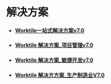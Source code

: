 # 解决方案

* #### [Worktile一站式解决方案v7.0](https://help-new.worktile.com/file-store/Solutions/A-one-stop-solution.pdf)
* #### [Worktile 解决方案\_项目管理v7.0](https://help-new.worktile.com/file-store/Solutions/Project-management-solutions.pdf)

* #### [Worktile 解决方案\_敏捷开发v7.0](https://help-new.worktile.com/file-store/Solutions/Agile-Development-Solutions.pdf)
* #### [Worktile 解决⽅方案\_⽣产制造业V7.0](https://help-new.worktile.com/file-store/Solutions/Manufacturing-solutions.pdf)




